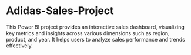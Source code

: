 # Adidas-Sales-Project
This Power BI project provides an interactive sales dashboard, visualizing key metrics and insights across various dimensions such as region, product, and year. It helps users to analyze sales performance and trends effectively.
